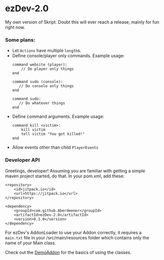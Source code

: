 # ezDev-2.0
My own version of Skript.
Doubt this will ever reach a release, mainly for fun right now.

### Some plans:
 - Let `Actions` have multiple `length`s.
 - Define console/player only commands. Example usage:
     ```
     command website (player):
         // Do player only things
     end
   
     command sudo (console):
        // Do console only things
     end
   
     command sudo:
        // Do whatever things
     end
     ```
 - Define command arguments. Example usage:
    ```
    command kill <victim>:
        kill victim
        tell victim "You got killed!"
    end
    ```
 - Allow events other than child `PlayerEvents`
 
### Developer API
Greetings, developer!
Assuming you are familiar with getting a simple maven project started, do that.
In your pom.xml, add these:
```
<repository>
    <id>jitpack.io</id>
    <url>https://jitpack.io</url>
</repository>
```
```
<dependency>
    <groupId>com.github.Aberdeener</groupId>
    <artifactId>ezDev-2.0</artifactId>
    <version>0.1.0</version>
</dependency>
```
For ezDev's AddonLoader to use your Addon correctly, it requires a `main.txt` file in your /src/main/resources folder which contains only the name of your Main class.

Check out the [DemoAddon](https://github.com/Aberdeener/ezDev/demo_addon) for the basics of using the classes.